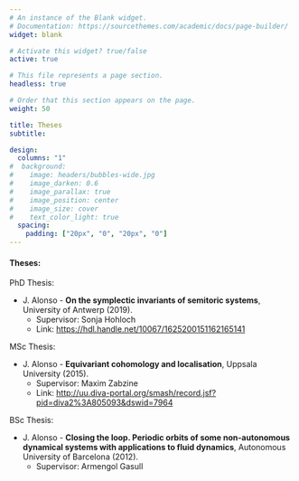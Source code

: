 ```yaml
---
# An instance of the Blank widget.
# Documentation: https://sourcethemes.com/academic/docs/page-builder/
widget: blank

# Activate this widget? true/false
active: true

# This file represents a page section.
headless: true

# Order that this section appears on the page.
weight: 50

title: Theses
subtitle: 

design:
  columns: "1"
#  background:
#    image: headers/bubbles-wide.jpg
#    image_darken: 0.6
#    image_parallax: true
#    image_position: center
#    image_size: cover
#    text_color_light: true
  spacing:
    padding: ["20px", "0", "20px", "0"]
---
```


#### Theses:

PhD Thesis: 

* J. Alonso - **On the symplectic invariants of semitoric systems**, University of Antwerp (2019).
  * Supervisor: Sonja Hohloch
  * Link: https://hdl.handle.net/10067/1625200151162165141



MSc Thesis:

* J. Alonso - **Equivariant cohomology and localisation**, Uppsala University (2015).
  * Supervisor: Maxim Zabzine
  * Link: http://uu.diva-portal.org/smash/record.jsf?pid=diva2%3A805093&dswid=7964



BSc Thesis:

* J. Alonso - **Closing the loop. Periodic orbits of some non-autonomous dynamical systems with applications to fluid dynamics**, Autonomous University of Barcelona (2012).
  * Supervisor: Armengol Gasull